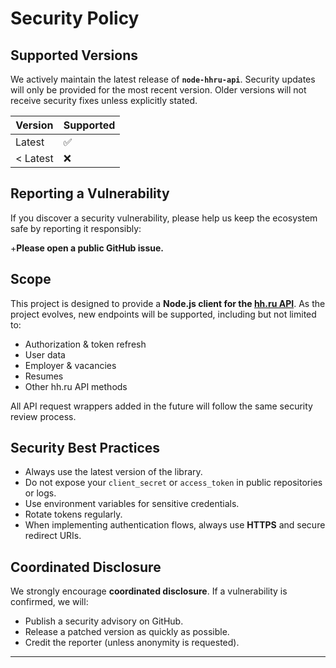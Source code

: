 # Security Policy

## Supported Versions

We actively maintain the latest release of **`node-hhru-api`**. Security updates will only be provided for the most recent version.
Older versions will not receive security fixes unless explicitly stated.

| Version  | Supported |
| -------- | --------- |
| Latest   | ✅         |
| < Latest | ❌         |

## Reporting a Vulnerability

If you discover a security vulnerability, please help us keep the ecosystem safe by reporting it responsibly:

+**Please open a public GitHub issue.**
## Scope

This project is designed to provide a **Node.js client for the [hh.ru API](https://api.hh.ru/)**.
As the project evolves, new endpoints will be supported, including but not limited to:

* Authorization & token refresh
* User data
* Employer & vacancies
* Resumes
* Other hh.ru API methods

All API request wrappers added in the future will follow the same security review process.

## Security Best Practices

* Always use the latest version of the library.
* Do not expose your `client_secret` or `access_token` in public repositories or logs.
* Use environment variables for sensitive credentials.
* Rotate tokens regularly.
* When implementing authentication flows, always use **HTTPS** and secure redirect URIs.

## Coordinated Disclosure

We strongly encourage **coordinated disclosure**. If a vulnerability is confirmed, we will:

* Publish a security advisory on GitHub.
* Release a patched version as quickly as possible.
* Credit the reporter (unless anonymity is requested).

---
